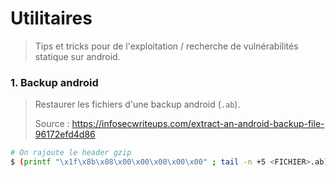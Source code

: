 # Utilitaires

> Tips et tricks pour de l'exploitation / recherche de vulnérabilités statique sur android.



### 1. Backup android

> Restaurer les fichiers d'une backup android (`.ab`).
>
> Source : https://infosecwriteups.com/extract-an-android-backup-file-96172efd4d86

```bash
# On rajoute le header gzip
$ (printf "\x1f\x8b\x08\x00\x00\x00\x00\x00" ; tail -n +5 <FICHIER>.ab) | tar -xvz
```

